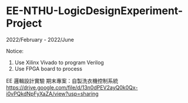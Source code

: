 # EE-NTHU-LogicDesignExperiment-Project

2022/February - 2022/June

Notice:
1. Use Xilinx Vivado to program Verilog
2. Use FPGA board to process

EE 邏輯設計實驗 期末專案：自製洗衣機控制系統　　　　　　　　　　　　　　　　　　　　　　　　　　　　　　　　　　　　　　　　　　　　　　　　　　　　
https://drive.google.com/file/d/13n0dPEV2ayQ0k0Qx-i0vPQkdNpFyXaZA/view?usp=sharing
